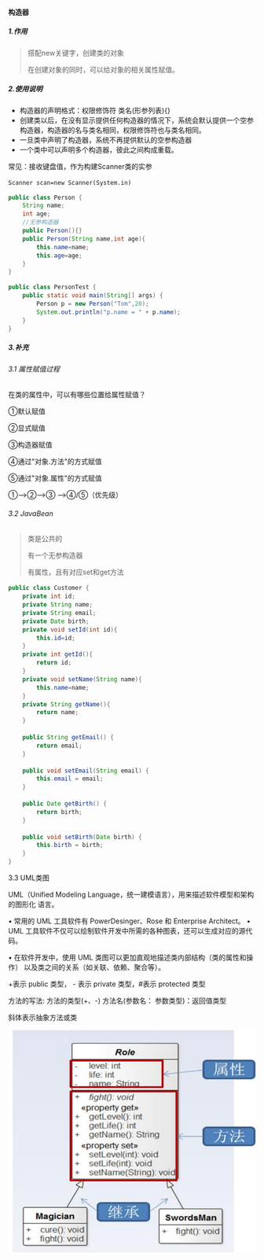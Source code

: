 #### 构造器

##### 1.作用

> 搭配new关键字，创建类的对象
>
> 在创建对象的同时，可以给对象的相关属性赋值。

##### 2.使用说明

- 构造器的声明格式：权限修饰符 类名(形参列表){}
- 创建类以后，在没有显示提供任何构造器的情况下，系统会默认提供一个空参构造器，构造器的名与类名相同，权限修饰符也与类名相同。
- 一旦类中声明了构造器，系统不再提供默认的空参构造器
- 一个类中可以声明多个构造器，彼此之间构成重载。

常见：接收键盘值，作为构建Scanner类的实参

`Scanner scan=new Scanner(System.in)`

```java
public class Person {
    String name;
    int age;
    //无参构造器
    public Person(){}
    public Person(String name,int age){
        this.name=name;
        this.age=age;
    }
}
```

```java
public class PersonTest {
    public static void main(String[] args) {
        Person p = new Person("Tom",20);
        System.out.println("p.name = " + p.name);
    }
}
```

##### 3.补充

###### 3.1 属性赋值过程

在类的属性中，可以有哪些位置给属性赋值？

①默认赋值

②显式赋值

③构造器赋值

④通过"对象.方法"的方式赋值

⑤通过"对象.属性"的方式赋值

①-->②-->③ -->④/⑤（优先级）

###### 3.2 JavaBean

> 类是公共的
>
> 有一个无参构造器
>
> 有属性，且有对应set和get方法

```java
public class Customer {
    private int id;
    private String name;
    private String email;
    private Date birth;
    private void setId(int id){
        this.id=id;
    }
    private int getId(){
        return id;
    }
    private void setName(String name){
        this.name=name;
    }
    private String getName(){
        return name;
    }

    public String getEmail() {
        return email;
    }

    public void setEmail(String email) {
        this.email = email;
    }

    public Date getBirth() {
        return birth;
    }

    public void setBirth(Date birth) {
        this.birth = birth;
    }
}
```

3.3 UML类图

UML（Unified Modeling Language，统一建模语言），用来描述软件模型和架构的图形化 语言。

 • 常用的 UML 工具软件有 PowerDesinger、Rose 和 Enterprise Architect。 • UML 工具软件不仅可以绘制软件开发中所需的各种图表，还可以生成对应的源代码。 

• 在软件开发中，使用 UML 类图可以更加直观地描述类内部结构（类的属性和操作） 以及类之间的关系（如关联、依赖、聚合等）。

+表示 public 类型， - 表示 private 类型，#表示 protected 类型 

方法的写法: 方法的类型(+、-) 方法名(参数名： 参数类型)：返回值类型 

 斜体表示抽象方法或类

![image-20230722171616458](/pictures/构造器.png)
